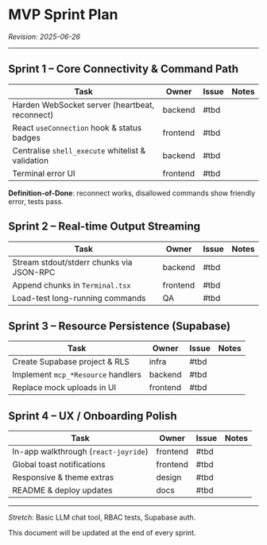 # MVP Sprint Plan

_Revision: 2025-06-26_

---

## Sprint 1 – Core Connectivity & Command Path

| Task | Owner | Issue | Notes |
|------|-------|-------|-------|
| Harden WebSocket server (heartbeat, reconnect) | backend | #tbd |  |
| React `useConnection` hook & status badges | frontend | #tbd |  |
| Centralise `shell_execute` whitelist & validation | backend | #tbd |  |
| Terminal error UI | frontend | #tbd |  |

**Definition-of-Done**: reconnect works, disallowed commands show friendly error, tests pass.

## Sprint 2 – Real-time Output Streaming

| Task | Owner | Issue | Notes |
|------|-------|-------|-------|
| Stream stdout/stderr chunks via JSON-RPC | backend | #tbd |  |
| Append chunks in `Terminal.tsx` | frontend | #tbd |  |
| Load-test long-running commands | QA | #tbd |  |

## Sprint 3 – Resource Persistence (Supabase)

| Task | Owner | Issue | Notes |
|------|-------|-------|-------|
| Create Supabase project & RLS | infra | #tbd |  |
| Implement `mcp_*Resource` handlers | backend | #tbd |  |
| Replace mock uploads in UI | frontend | #tbd |  |

## Sprint 4 – UX / Onboarding Polish

| Task | Owner | Issue | Notes |
|------|-------|-------|-------|
| In-app walkthrough (`react-joyride`) | frontend | #tbd |  |
| Global toast notifications | frontend | #tbd |  |
| Responsive & theme extras | design | #tbd |  |
| README & deploy updates | docs | #tbd |  |

---

_Stretch_: Basic LLM chat tool, RBAC tests, Supabase auth.

This document will be updated at the end of every sprint. 